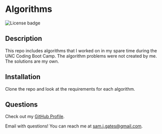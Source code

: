 # Algorithms

![License badge](https://img.shields.io/badge/license-MIT-green)

## Description

This repo includes algorithms that I worked on in my spare time during the UNC Coding Boot Camp. The algorithm problems were not created by me. The solutions are my own.

## Installation

Clone the repo and look at the requirements for each algorithm.

## Questions

Check out my [GitHub Profile](https://github.com/sg0703).

Email with questions! You can reach me at sam.j.gates@gmail.com.
